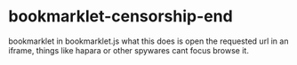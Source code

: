 # bookmarklet-censorship-end
bookmarklet in bookmarklet.js
what this does is open the requested url in an iframe, things like hapara or other spywares cant focus browse it.
